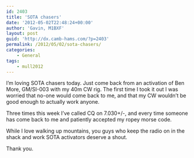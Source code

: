 ```yaml
---
id: 2403
title: 'SOTA chasers'
date: '2012-05-02T22:48:24+00:00'
author: 'Gavin, M1BXF'
layout: post
guid: 'http://dx.camb-hams.com/?p=2403'
permalink: /2012/05/02/sota-chasers/
categories:
    - General
tags:
    - mull2012
---
```


I’m loving SOTA chasers today. Just come back from an activation of Ben More, GM/SI-003 with my 40m CW rig. The first time I took it out I was worried that no-one would come back to me, and that my CW wouldn’t be good enough to actually work anyone.

Three times this week I’ve called CQ on 7.030+/-, and every time someone has come back to me and patiently accepted my ropey morse code.

While I love walking up mountains, you guys who keep the radio on in the shack and work SOTA activators deserve a shout.

Thank you.